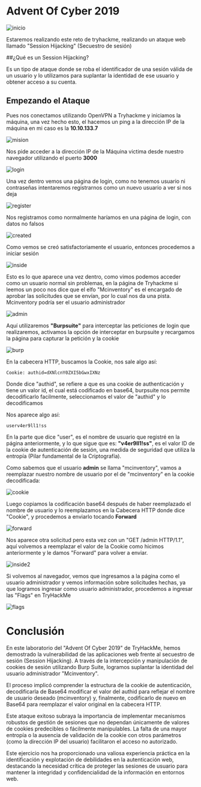 # Advent Of Cyber 2019

![inicio](./1.jpg)

Estaremos realizando este reto de tryhackme, realizando un ataque web llamado  "Session Hijacking" (Secuestro de sesión)

##¿Qué es un Session Hijacking?

Es un tipo de ataque donde se roba el identificador de una sesión válida de un usuario y lo utilizamos
para suplantar la identidad de ese usuario y obtener acceso a su cuenta.

## Empezando el Ataque

Pues nos conectamos utilizando OpenVPN a Tryhackme y iniciamos la máquina, una vez hecho esto, el hacemos
un ping a la dirección IP de la máquina en mi caso es la **10.10.133.7**

![mision](./2.jpg)

Nos pide acceder a la dirección IP de la Máquina victima desde nuestro navegador utilizando el puerto
**3000**

![login](./3.jpg) 

Una vez dentro vemos una página de login, como no tenemos usuario ni contraseñas intentaremos registrarnos
como un nuevo usuario a ver si nos deja

![register](./4.jpg)

Nos registramos como normalmente haríamos en una página de login, con datos no falsos

![created](./5.jpg)

Como vemos se creó satisfactoriamente el usuario, entonces procedemos a iniciar sesión

![inside](./6.jpg)

Esto es lo que aparece una vez dentro, como vimos podemos acceder como un usuario normal sin problemas,
en la página de Tryhackme si leemos un poco nos dice que el elfo "Mcinventory" es el encargado de 
aprobar las solicitudes que se envían, por lo cual nos da una pista. Mcinventory podría ser el usuario
administrador

![admin](./7.jpg)


Aquí utilizaremos **"Burpsuite"** para interceptar las peticiones de login que realizaremos,
activamos la opción de interceptar en burpsuite y recargamos la página para capturar la petición y la cookie

![burp](./8.jpg)

En la cabecera HTTP, buscamos la Cookie, nos sale algo así:

```
Cookie: authid=dXNlcnY0ZXI5bGwxIXNz
```

Donde dice "authid", se refiere a que es una cookie de authenticación y tiene un valor id, el cual
está codificado en base64, burpsuite nos permite decodificarlo facilmente, seleccionamos el valor de
"authid" y lo decodificamos

Nos aparece algo así:

```
userv4er9ll1!ss
``` 

En la parte que dice "user", es el nombre de usuario que registré en la página anteriormente, y lo que
sigue que es: **"v4er9ll1!ss"**, es el valor ID de la cookie de autenticación de sesión, una medida de 
seguridad que utiliza la entropía (Pilar fundamental de la Criptografía).

Como sabemos que el usuario **admin** se llama "mcinventory", vamos a reemplazar nuestro nombre de usuario
por el de "mcinventory" en la cookie decodificada:

![cookie](./9.jpg)

Luego copiamos la codificación base64 después de haber reemplazado el nombre de usuario y lo reemplazamos
en la Cabecera HTTP donde dice "Cookie", y procedemos a enviarlo tocando **Forward**

![forward](./10.jpg)

Nos aparece otra solicitud pero esta vez con un "GET /admin HTTP/1.1", aquí volvemos a reemplazar el
valor de la Cookie como hicimos anteriormente y le damos "Forward" para volver a enviar.

![inside2](./11.jpg)

Si volvemos al navegador, vemos que ingresamos a la página como el usuario administrador y vemos 
información sobre solicitudes hechas, ya que logramos ingresar como usuario administrador, procedemos
a ingresar las "Flags" en TryHackMe

![flags](./12.jpg)


# Conclusión

En este laboratorio del "Advent Of Cyber 2019" de TryHackMe, hemos demostrado la vulnerabilidad de
las aplicaciones web frente al secuestro de sesión (Session Hijacking). A través de la intercepción 
y manipulación de cookies de sesión utilizando Burp Suite, logramos suplantar la identidad del 
usuario administrador "Mcinventory".

El proceso implicó comprender la estructura de la cookie de autenticación, decodificarla de Base64
modificar el valor del authid para reflejar el nombre de usuario deseado (mcinventory) y,
finalmente, codificarlo de nuevo en Base64 para reemplazar el valor original en la cabecera HTTP.

Este ataque exitoso subraya la importancia de implementar mecanismos robustos de gestión de sesiones que no
dependan únicamente de valores de cookies predecibles o fácilmente manipulables. La falta de una mayor entropía
o la ausencia de validación de la cookie con otros parámetros (como la dirección IP del usuario)
facilitaron el acceso no autorizado.

Este ejercicio nos ha proporcionado una valiosa experiencia práctica en la identificación y explotación de
debilidades en la autenticación web, destacando la necesidad crítica de proteger las sesiones de
usuario para mantener la integridad y confidencialidad de la información en entornos web.
